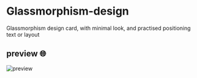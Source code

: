 # Glassmorphism-design
Glassmorphism design card, with minimal look, and practised positioning text or layout 

## preview 🌐 
![preview](https://github.com/saahiyo/Glassmorphism-design/assets/81853097/27dedb66-b70e-45a4-a21c-601d09767e17)

